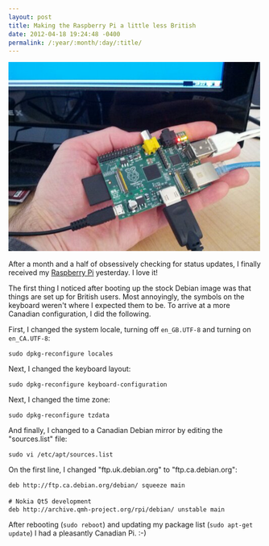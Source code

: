 ```yaml
---
layout: post
title: Making the Raspberry Pi a little less British
date: 2012-04-18 19:24:48 -0400
permalink: /:year/:month/:day/:title/
---
```

![Raspberry Pi](/images/raspberry-pi.jpg)

After a month and a half of obsessively checking for status updates, I finally received my [Raspberry Pi](https://www.raspberrypi.org/) yesterday.  I love it!

The first thing I noticed after booting up the stock Debian image was that things are set up for British users.  Most annoyingly, the symbols on the keyboard weren't where I expected them to be.  To arrive at a more Canadian configuration, I did the following.

First, I changed the system locale, turning off `en_GB.UTF-8` and turning on `en_CA.UTF-8`:

```
sudo dpkg-reconfigure locales
```

Next, I changed the keyboard layout:

```
sudo dpkg-reconfigure keyboard-configuration
```

Next, I changed the time zone:

```
sudo dpkg-reconfigure tzdata
```

And finally, I changed to a Canadian Debian mirror by editing the "sources.list" file:

```
sudo vi /etc/apt/sources.list
```

On the first line, I changed "ftp.uk.debian.org" to "ftp.ca.debian.org":

```
deb http://ftp.ca.debian.org/debian/ squeeze main

# Nokia Qt5 development
deb http://archive.qmh-project.org/rpi/debian/ unstable main
```

After rebooting (`sudo reboot`) and updating my package list (`sudo apt-get update`) I had a pleasantly Canadian Pi.  :-)
